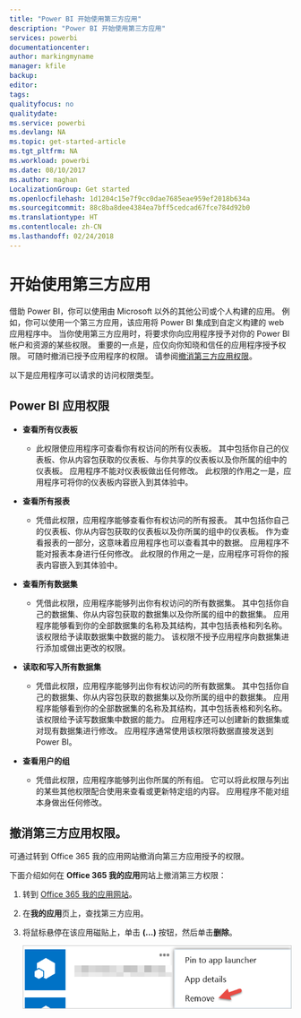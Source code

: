 ```yaml
---
title: "Power BI 开始使用第三方应用"
description: "Power BI 开始使用第三方应用"
services: powerbi
documentationcenter: 
author: markingmyname
manager: kfile
backup: 
editor: 
tags: 
qualityfocus: no
qualitydate: 
ms.service: powerbi
ms.devlang: NA
ms.topic: get-started-article
ms.tgt_pltfrm: NA
ms.workload: powerbi
ms.date: 08/10/2017
ms.author: maghan
LocalizationGroup: Get started
ms.openlocfilehash: 1d1204c15e7f9cc0dae7685eae959ef2018b634a
ms.sourcegitcommit: 88c8ba8dee4384ea7bff5cedcad67fce784d92b0
ms.translationtype: HT
ms.contentlocale: zh-CN
ms.lasthandoff: 02/24/2018
---
```

# <a name="get-started-with-third-party-apps"></a>开始使用第三方应用
借助 Power BI，你可以使用由 Microsoft 以外的其他公司或个人构建的应用。 例如，你可以使用一个第三方应用，该应用将 Power BI 集成到自定义构建的 web 应用程序中。 当你使用第三方应用时，将要求你向应用程序授予对你的 Power BI 帐户和资源的某些权限。 重要的一点是，应仅向你知晓和信任的应用程序授予权限。 可随时撤消已授予应用程序的权限。 请参阅[撤消第三方应用权限](#revoke)。

以下是应用程序可以请求的访问权限类型。

## <a name="power-bi-app-permissions"></a>Power BI 应用权限
* **查看所有仪表板**
  
  * 此权限使应用程序可查看你有权访问的所有仪表板。 其中包括你自己的仪表板、你从内容包获取的仪表板、与你共享的仪表板以及你所属的组中的仪表板。 应用程序不能对仪表板做出任何修改。 此权限的作用之一是，应用程序可将你的仪表板内容嵌入到其体验中。
* **查看所有报表**
  
  * 凭借此权限，应用程序能够查看你有权访问的所有报表。 其中包括你自己的仪表板、你从内容包获取的仪表板以及你所属的组中的仪表板。 作为查看报表的一部分，这意味着应用程序也可以查看其中的数据。 应用程序不能对报表本身进行任何修改。 此权限的作用之一是，应用程序可将你的报表内容嵌入到其体验中。
* **查看所有数据集**
  
  * 凭借此权限，应用程序能够列出你有权访问的所有数据集。 其中包括你自己的数据集、你从内容包获取的数据集以及你所属的组中的数据集。 应用程序能够看到你的全部数据集的名称及其结构，其中包括表格和列名称。 该权限给予读取数据集中数据的能力。 该权限不授予应用程序向数据集进行添加或做出更改的权限。
* **读取和写入所有数据集**
  
  * 凭借此权限，应用程序能够列出你有权访问的所有数据集。 其中包括你自己的数据集、你从内容包获取的数据集以及你所属的组中的数据集。 应用程序能够看到你的全部数据集的名称及其结构，其中包括表格和列名称。 该权限给予读写数据集中数据的能力。 应用程序还可以创建新的数据集或对现有数据集进行修改。 应用程序通常使用该权限将数据直接发送到 Power BI。
* **查看用户的组**
  
  * 凭借此权限，应用程序能够列出你所属的所有组。 它可以将此权限与列出的某些其他权限配合使用来查看或更新特定组的内容。 应用程序不能对组本身做出任何修改。

<a name="revoke"/>

## <a name="revoke-third-party-app-permissions"></a>撤消第三方应用权限。
可通过转到 Office 365 我的应用网站撤消向第三方应用授予的权限。

下面介绍如何在 **Office 365 我的应用**网站上撤消第三方权限：

1. 转到 [Office 365 我的应用网站](https://portal.office.com/myapps)。
2. 在**我的应用**页上，查找第三方应用。
3. 将鼠标悬停在该应用磁贴上，单击 **(...)** 按钮，然后单击**删除**。
   
   ![](media/service-power-bi-get-started-third-party-apps/remove.png)

